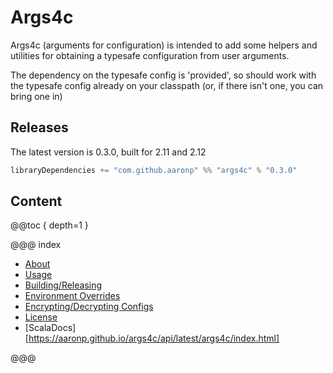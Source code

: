 Args4c
======

Args4c (arguments for configuration) is intended to add some helpers and utilities for obtaining a typesafe configuration from user arguments.

The dependency on the typesafe config is 'provided', so should work with the typesafe config
already on your classpath (or, if there isn't one, you can bring one in)

## Releases

The latest version is 0.3.0, built for 2.11 and 2.12

```scala
libraryDependencies += "com.github.aaronp" %% "args4c" % "0.3.0"
```

## Content

@@toc { depth=1 }

@@@ index


* [About](about.md)
* [Usage](usage.md)
* [Building/Releasing](building.md)
* [Environment Overrides](environment.md)
* [Encrypting/Decrypting Configs](secretConfig.md)
* [License](license.md)
* [ScalaDocs][https://aaronp.github.io/args4c/api/latest/args4c/index.html]

@@@

